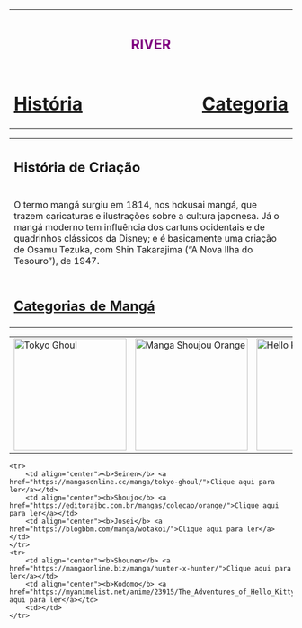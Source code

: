 <!DOCTYPE html>
<html lang="en">
<head>
    <meta charset="UTF-8">
    <meta name="viewport" content="width=device-width, initial-scale=1.0">
    <title> RIVER </title>
</head>
<body>
    <table class="topbar">
        <tr>
            <td colspan="3" align="center"><h1><font size="5" color="purple">RIVER</font></h1></td>
        </tr>
        <tr>
            <td><a href="#"><h1 align="left">História</h1></a></td>
            <td width="100%"></td>
            <td><a href="#"><h1 align="right">Categoria</h1></a></td>
        </tr>
    </table>
    <table>
        <tr>
            <td><h2>História de Criação</h2></td>
        </tr>
        <tr>
            <td>
                <p>O termo mangá surgiu em 1814, nos hokusai mangá, que trazem caricaturas e ilustrações sobre a cultura japonesa. Já o mangá moderno tem influência dos cartuns ocidentais e de quadrinhos clássicos da Disney; e é basicamente uma criação de Osamu Tezuka, com Shin Takarajima (“A Nova Ilha do Tesouro”), de 1947.</p>
            </td>
        </tr>
        <tr>
            <td><h2><a href="https://mangaonline.biz/generos/">Categorias de Mangá</a></h2></td>
        </tr>
    </table>
    <table align="center">
    <tr>
        <td style="vertical-align: middle;"><img width="200" height="200" src="tokyo-ghoul.jpg" alt="Tokyo Ghoul"/></td>
        <td style="vertical-align: middle;"><img width="200" height="200" src="manga-shoujou-orange.jpg" alt="Manga Shoujou Orange"/></td>
        <td style="vertical-align: middle;"><img width="200" height="200" src="hello-kitty.jpg" alt="Hello Kitty"/></td>
    </tr>
</table>


    <tr>
        <td align="center"><b>Seinen</b> <a href="https://mangasonline.cc/manga/tokyo-ghoul/">Clique aqui para ler</a></td>
        <td align="center"><b>Shoujo</b> <a href="https://editorajbc.com.br/mangas/colecao/orange/">Clique aqui para ler</a></td>
        <td align="center"><b>Josei</b> <a href="https://blogbbm.com/manga/wotakoi/">Clique aqui para ler</a></td>
    </tr>
    <tr>
        <td align="center"><b>Shounen</b> <a href="https://mangaonline.biz/manga/hunter-x-hunter/">Clique aqui para ler</a></td>
        <td align="center"><b>Kodomo</b> <a href="https://myanimelist.net/anime/23915/The_Adventures_of_Hello_Kitty___Friends">Clique aqui para ler</a></td>
        <td></td>
    </tr>
</table>

    
    
</body>
</html>
